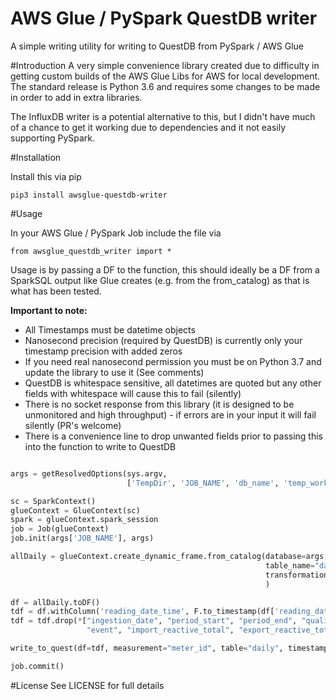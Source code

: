 # AWS Glue / PySpark QuestDB writer
A simple writing utility for writing to QuestDB from PySpark / AWS Glue

#Introduction
A very simple convenience library created due to difficulty in getting custom builds of the AWS Glue Libs for AWS for local development.
The standard release is Python 3.6 and requires some changes to be made in order to add in extra libraries.

The InfluxDB writer is a potential alternative to this, but I didn't have much of a chance to get it working due
to dependencies and it not easily supporting PySpark.

#Installation

Install this via pip

`pip3 install awsglue-questdb-writer`


#Usage

In your AWS Glue / PySpark Job include the file via

`from awsglue_questdb_writer import *`

Usage is by passing a DF to the function, this should ideally be a DF from a SparkSQL output like Glue creates (e.g. from the from_catalog) as that is what has been tested.

**Important to note:**

- All Timestamps must be datetime objects
- Nanosecond precision (required by QuestDB) is currently only your timestamp precision with added zeros
- If you need real nanosecond permission you must be on Python 3.7 and update the library to use it (See comments)
- QuestDB is whitespace sensitive, all datetimes are quoted but any other fields with whitespace will cause this to fail (silently)
- There is no socket response from this library (it is designed to be unmonitored and high throughput) - if errors are in your input it will fail silently (PR's welcome)
- There is a convenience line to drop unwanted fields prior to passing this into the function to write to QuestDB

```python

args = getResolvedOptions(sys.argv,
                          ['TempDir', 'JOB_NAME', 'db_name', 'temp_workflow_bucket', 'questdb_host', 'questdb_port'])

sc = SparkContext()
glueContext = GlueContext(sc)
spark = glueContext.spark_session
job = Job(glueContext)
job.init(args['JOB_NAME'], args)

allDaily = glueContext.create_dynamic_frame.from_catalog(database=args['db_name'],
                                                         table_name="daily",
                                                         transformation_ctx="allDaily",
                                                         )

df = allDaily.toDF()
tdf = df.withColumn('reading_date_time', F.to_timestamp(df['reading_date_time'], '%Y-%m-%dT%H:%M:%S.%f'))
tdf = tdf.drop(*["ingestion_date", "period_start", "period_end", "quality_method",
                 "event", "import_reactive_total", "export_reactive_total"])

write_to_quest(df=tdf, measurement="meter_id", table="daily", timestamp_field="reading_date_time", args=args)

job.commit()

```

#License
See LICENSE for full details
